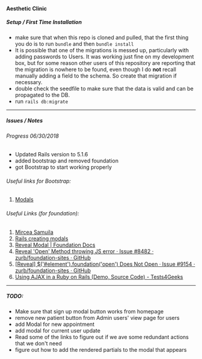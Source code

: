 #### Aesthetic Clinic

##### Setup / First Time Installation

- make sure that when this repo is cloned and pulled, that the first thing you do is to run `bundle` and then `bundle install`
- It is possible that one of the migrations is messed up, particularly with adding passwords to Users. It was working just fine on my development box, but for some reason other users of this repository are reporting that the migration is nowhere to be found, even though I do __not__ recall manually adding a field to the schema. So create that migration if necessary. 
- double check the seedfile to make sure that the data is valid and can be propagated to the DB.
- run `rails db:migrate`

---

##### Issues / Notes

###### Progress 06/30/2018
- Updated Rails version to 5.1.6
- added bootstrap and removed foundation
- got Bootstrap to start working properly

###### Useful links for Bootstrap:
1. [Modals](jtway.co/5-steps-to-add-remote-modals-to-your-rails-app-8c21213b4d0c) 

###### Useful Links (for foundation):
1. [Mircea Samuila](https://www.mirceasamuila.com/posts/bootstrap-modals-in-rails)
2. [Rails creating modals](https://qiita.com/Kolosek/items/4ee80eb0c6dd0af4b1b7)
3. [Reveal Modal | Foundation Docs](https://foundation.zurb.com/sites/docs/v/5.5.3/components/reveal.html)
4. [Reveal 'Open' Method throwing JS error · Issue #8482 · zurb/foundation-sites · GitHub](https://github.com/zurb/foundation-sites/issues/8482)
5. [[Reveal] $('#element').foundation('open') Does Not Open · Issue #9154 · zurb/foundation-sites · GitHub](https://github.com/zurb/foundation-sites/issues/9154)
6. [Using AJAX in a Ruby on Rails (Demo, Source Code) - Tests4Geeks](https://tests4geeks.com/ajax-in-rails/)

---

##### TODO:

- Make sure that sign up modal button works from homepage
- remove new patient button from Admin users' view page for users
- add Modal for new appointment
- add modal for current user update
- Read some of the links to figure out if we ave some redundant actions that we don't need
- figure out how to add the rendered partials to the modal that appears



